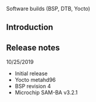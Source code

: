 Software builds (BSP, DTB, Yocto)

Introduction
------------------------

Release notes
-----------
10/25/2019
  - Initial release
  - Yocto metahd96
  - BSP revision 4
  - Microchip SAM-BA v3.2.1

